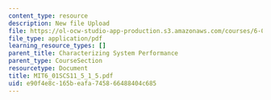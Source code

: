 ```yaml
---
content_type: resource
description: New file Upload
file: https://ol-ocw-studio-app-production.s3.amazonaws.com/courses/6-01sc-introduction-to-electrical-engineering-and-computer-science-i-spring-2011/e90f4e8c165beafa745866488404c685_MIT6_01SCS11_5_1_5.pdf
file_type: application/pdf
learning_resource_types: []
parent_title: Characterizing System Performance
parent_type: CourseSection
resourcetype: Document
title: MIT6_01SCS11_5_1_5.pdf
uid: e90f4e8c-165b-eafa-7458-66488404c685
---
```

